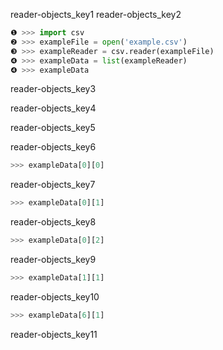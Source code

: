 reader-objects_key1
reader-objects_key2


```python
❶ >>> import csv
❷ >>> exampleFile = open('example.csv')
❸ >>> exampleReader = csv.reader(exampleFile)
❹ >>> exampleData = list(exampleReader)
❹ >>> exampleData
```
reader-objects_key3


reader-objects_key4


reader-objects_key5


reader-objects_key6


```python
>>> exampleData[0][0]
```
reader-objects_key7
```python
>>> exampleData[0][1]
```
reader-objects_key8
```python
>>> exampleData[0][2]
```
reader-objects_key9
```python
>>> exampleData[1][1]
```
reader-objects_key10
```python
>>> exampleData[6][1]
```
reader-objects_key11

